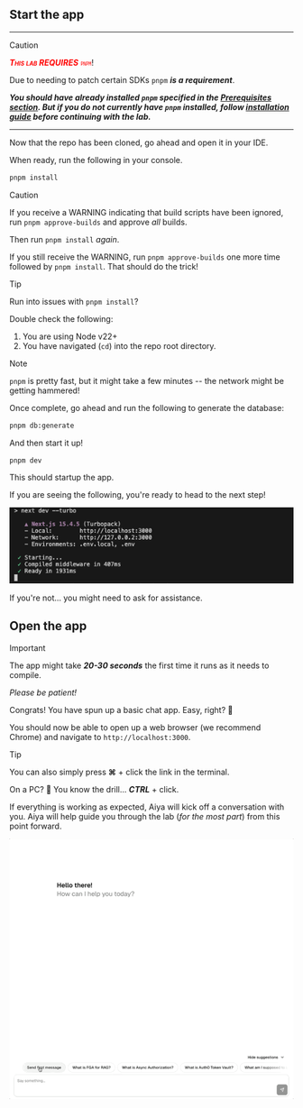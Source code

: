 ## Start the app

---
> [!CAUTION]
> <span style='color: red; font-variant: small-caps'>***This lab REQUIRES*** `pnpm`</span>!
>
> Due to needing to patch certain SDKs `pnpm` ***is a requirement***.
>
> ***You should have already installed `pnpm` specified in the [Prerequisites section](00-02-welcome.md#prerequisites). But if you do not currently have `pnpm` installed, follow [installation guide](https://pnpm.io/installation) before continuing with the lab.***
---

Now that the repo has been cloned, go ahead and open it in your IDE.

When ready, run the following in your console.
```bash
pnpm install
```

> [!CAUTION]
> If you receive a WARNING indicating that build scripts have been ignored, run `pnpm approve-builds` and approve *all* builds.
>
> Then run `pnpm install` *again*.
>
> If you still receive the WARNING, run `pnpm approve-builds` one more time followed by `pnpm install`. That should do the trick!

> [!TIP]
> Run into issues with `pnpm install`?
>
> Double check the following:
> 1. You are using Node v22+
> 2. You have navigated (`cd`) into the repo root directory.

> [!NOTE]
> `pnpm` is pretty fast, but it might take a few minutes -- the network might be getting hammered!

Once complete, go ahead and run the following to generate the database:

```bash
pnpm db:generate
```

And then start it up!
```bash
pnpm dev
```

This should startup the app.

If you are seeing the following, you're ready to head to the next step!

![Start App Command](./assets/images/pnpm-dev.png)

If you're not... you might need to ask for assistance.

## Open the app

> [!IMPORTANT]
> The app might take ***20-30 seconds*** the first time it runs as it needs to compile.
>
> *Please be patient!*

Congrats! You have spun up a basic chat app. Easy, right? 🤣

You should now be able to open up a web browser (we recommend Chrome) and navigate to `http://localhost:3000`.

> [!TIP]
> You can also simply press **⌘** + click the link in the terminal.
>
> On a PC? 🤨 You know the drill... ***CTRL*** + click.

If everything is working as expected, Aiya will kick off a conversation with you. Aiya will help guide you through the lab (*for the most part*) from this point forward.

![First Aiya message](./assets/images/the-bAInk-first-message.gif)
